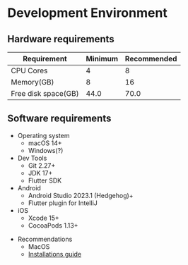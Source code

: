 # Development Environment

## Hardware requirements

| Requirement         | Minimum | Recommended |
|---------------------|---------|-------------|
| CPU Cores           | 4       | 8           |
| Memory(GB)          | 8       | 16          |
| Free disk space(GB) | 44.0    | 70.0        |

## Software requirements

* Operating system
    * macOS 14+
    * Windows(?)
* Dev Tools
    * Git 2.27+
    * JDK 17+
    * Flutter SDK
* Android
    * Android Studio 2023.1 (Hedgehog)+
    * Flutter plugin for IntelliJ
* iOS
    * Xcode 15+
    * CocoaPods 1.13+

- Recommendations
    - MacOS
    - [Installations guide](https://github.com/andytmass/petclinic?tab=readme-ov-file#step-by-step)
